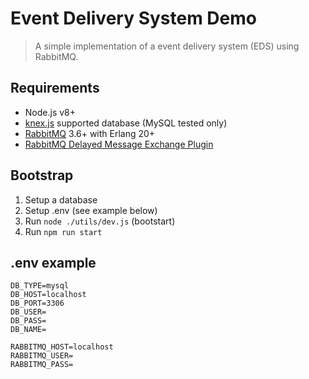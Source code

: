 # Event Delivery System Demo
> A simple implementation of a event delivery system (EDS) using RabbitMQ.
## Requirements
- Node.js v8+
- [knex.js]('https://knexjs.org) supported database (MySQL tested only)
- [RabbitMQ](https://www.rabbitmq.com/) 3.6+ with Erlang 20+
- [RabbitMQ Delayed Message Exchange Plugin](https://github.com/rabbitmq/rabbitmq-delayed-message-exchange)


## Bootstrap
1. Setup a database
2. Setup .env (see example below)
3. Run `node ./utils/dev.js` (bootstart)
3. Run ``npm run start``

## .env example
```
DB_TYPE=mysql
DB_HOST=localhost
DB_PORT=3306
DB_USER=
DB_PASS=
DB_NAME=

RABBITMQ_HOST=localhost
RABBITMQ_USER=
RABBITMQ_PASS=
```